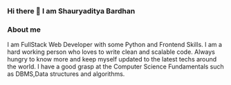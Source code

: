 ### Hi there 👋 I am Shauryaditya Bardhan

<!--
**Shauryaditya/Shauryaditya** is a ✨ _special_ ✨ repository because its `README.md` (this file) appears on your GitHub profile.

Here are some ideas to get you started:


- 🌱 I’m currently learning React JS.
- 💬 I'm open for Freelance Projects.
- 📫 How to reach me: https://www.linkedin.com/in/shauryaditya-bardhan-4798a11b0/ 

-->
### About me
I am FullStack Web Developer with some Python and Frontend Skills. I am a hard working person who loves to write clean and scalable code. Always hungry to know more and keep myself updated to the latest techs around the world. I have a good grasp at the Computer Science Fundamentals such as DBMS,Data structures and algorithms.
